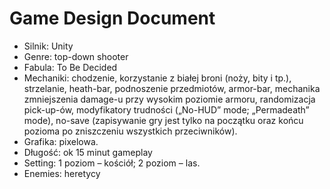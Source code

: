 # Game Design Document

- Silnik: Unity
- Genre: top-down shooter
- Fabula: To Be Decided
- Mechaniki: chodzenie, korzystanie z białej broni (noży, bity i tp.), strzelanie, heath-bar, podnoszenie przedmiotów, armor-bar, mechanika zmniejszenia damage-u przy wysokim poziomie armoru, randomizacja pick-up-ów, modyfikatory trudności („No-HUD” mode; „Permadeath” mode), no-save (zapisywanie gry jest tylko na początku oraz końcu pozioma po zniszczeniu wszystkich przeciwników).
- Grafika: pixelowa.
- Długość: ok 15 minut gameplay
- Setting: 1 poziom – kościół; 2 poziom – las.
- Enemies: heretycy
